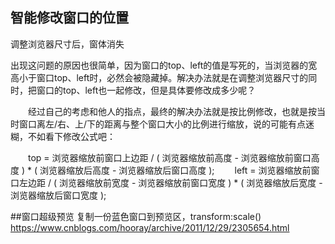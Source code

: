 ## 智能修改窗口的位置
调整浏览器尺寸后，窗体消失

出现这问题的原因也很简单，因为窗口的top、left的值是写死的，当浏览器的宽高小于窗口top、left时，必然会被隐藏掉。解决办法就是在调整浏览器尺寸的同时，把窗口的top、left也一起修改，但是具体要修改成多少呢？

　　经过自己的考虑和他人的指点，最终的解决办法就是按比例修改，也就是按当时窗口离左/右、上/下的距离与整个窗口大小的比例进行缩放，说的可能有点迷糊，不如看下修改公式吧：

　　top = 浏览器缩放前窗口上边距 / ( 浏览器缩放前高度 - 浏览器缩放前窗口高度 ) * ( 浏览器缩放后高度 - 浏览器缩放后窗口高度 );
　　left = 浏览器缩放前窗口左边距 / ( 浏览器缩放前宽度 - 浏览器缩放前窗口宽度 ) * ( 浏览器缩放后宽度 - 浏览器缩放后窗口宽度 );


##窗口超级预览
复制一份蓝色窗口到预览区，transform:scale()
https://www.cnblogs.com/hooray/archive/2011/12/29/2305654.html